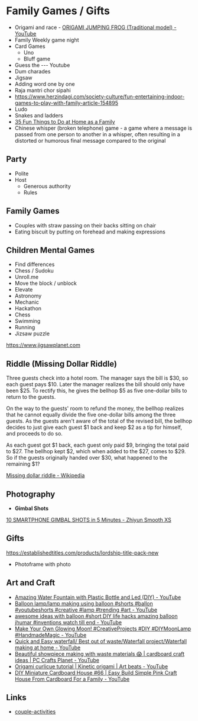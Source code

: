 # Family Games / Gifts

- Origami and race - [ORIGAMI JUMPING FROG (Traditional model) - YouTube](https://www.youtube.com/watch?v=Vlb2udqPx-M&ab_channel=OrigamiwithJoNakashima)
- Family Weekly game night
- Card Games
	- Uno
	- Bluff game
- Guess the --- Youtube
- Dum charades
- Jigsaw
- Adding word one by one
- Raja mantri chor sipahi
- https://www.herzindagi.com/society-culture/fun-entertaining-indoor-games-to-play-with-family-article-154895
- Ludo
- Snakes and ladders
- [35 Fun Things to Do at Home as a Family](https://www.signupgenius.com/home/fun-things-to-do-family.cfm)
- Chinese whisper (broken telephone) game - a game where a message is passed from one person to another in a whisper, often resulting in a distorted or humorous final message compared to the original

## Party

- Polite
- Host
    - Generous authority
    - Rules

## Family Games

- Couples with straw passing on their backs sitting on chair
- Eating biscuit by putting on forehead and making expressions

## Children Mental Games

- Find differences
- Chess / Sudoku
- Unroll.me
- Move the block / unblock
- Elevate
- Astronomy
- Mechanic
- Hackathon
- Chess
- Swimming
- Running
- Jizsaw puzzle

https://www.jigsawplanet.com

## Riddle (Missing Dollar Riddle)

Three guests check into a hotel room. The manager says the bill is $30, so each guest pays $10. Later the manager realizes the bill should only have been $25. To rectify this, he gives the bellhop $5 as five one-dollar bills to return to the guests.

On the way to the guests' room to refund the money, the bellhop realizes that he cannot equally divide the five one-dollar bills among the three guests. As the guests aren't aware of the total of the revised bill, the bellhop decides to just give each guest $1 back and keep $2 as a tip for himself, and proceeds to do so.

As each guest got $1 back, each guest only paid $9, bringing the total paid to $27. The bellhop kept $2, which when added to the $27, comes to $29. So if the guests originally handed over $30, what happened to the remaining $1?

[Missing dollar riddle - Wikipedia](https://en.wikipedia.org/wiki/Missing_dollar_riddle)

## Photography

- **Gimbal Shots**

[10 SMARTPHONE GIMBAL SHOTS in 5 Minutes - Zhiyun Smooth XS](https://www.youtube.com/watch?v=Cu-Mhhx9kSw&ab_channel=MikoTiotangco)

## Gifts

https://establishedtitles.com/products/lordship-title-pack-new

- Photoframe with photo

## Art and Craft

- [Amazing Water Fountain with Plastic Bottle and Led (DIY) - YouTube](https://www.youtube.com/watch?v=TipNigD283w&ab_channel=RusticKraftChannel)
- [Balloon lamp/lamp making using balloon #shorts #ballon #youtubeshorts #creative #lamp #trending #art - YouTube](https://www.youtube.com/shorts/CckWkTwVBOc)
- [awesome ideas with balloon #short DIY life hacks amazing balloon jhumar #inventions watch till end - YouTube](https://www.youtube.com/shorts/vVAOwRZOsgI)
- [Make Your Own Glowing Moon! #CreativeProjects #DIY #DIYMoonLamp #HandmadeMagic - YouTube](https://www.youtube.com/shorts/HbtEzAHTXNQ)
- [Quick and Easy waterfall/ Best out of waste/Waterfall project/Waterfall making at home - YouTube](https://www.youtube.com/watch?v=KV51mhgiI6M&ab_channel=NiveArtIdeas)
- [Beautiful showpiece making with waste materials 😱 \| cardboard craft ideas \| PC Crafts Planet - YouTube](https://www.youtube.com/watch?v=syAJfnSTokI&ab_channel=PCCraftsPlanet)
- [Origami curlicue tutorial \| Kinetic origami \| Art beats - YouTube](https://www.youtube.com/shorts/OIRaNmfCsNQ)
- [DIY Miniature Cardboard House #66 \| Easy Build Simple Pink Craft House From Cardboard For a Family - YouTube](https://www.youtube.com/watch?v=odVXvsNJUmo&ab_channel=CardboardDesign)

## Links

- [couple-activities](knowledge/games/couple-activities.md)
